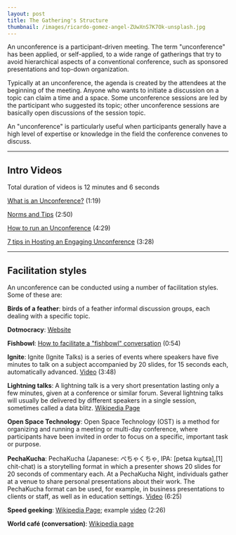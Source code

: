 ```yaml
---
layout: post
title: The Gathering's Structure
thumbnail: /images/ricardo-gomez-angel-ZUwXnS7K7Ok-unsplash.jpg
---
```


An unconference is a participant-driven meeting. The term "unconference" has been applied, or self-applied, to a wide range of gatherings that try to avoid hierarchical aspects of a conventional conference, such as sponsored presentations and top-down organization.

Typically at an unconference, the agenda is created by the attendees at the beginning of the meeting. Anyone who wants to initiate a discussion on a topic can claim a time and a space. Some unconference sessions are led by the participant who suggested its topic; other unconference sessions are basically open discussions of the session topic.

An "unconference" is particularly useful when participants generally have a high level of expertise or knowledge in the field the conference convenes to discuss.

---

## Intro Videos

Total duration of videos is 12 minutes and 6 seconds

[What is an Unconference?](https://www.youtube.com/watch?v=8HM5Q3ZkKSg) (1:19)

[Norms and Tips](https://www.youtube.com/watch?v=iUEt0xOysr4) (2:50)

[How to run an Unconference](https://youtu.be/rktd0nhV-mU) (4:29)

[7 tips in Hosting an Engaging Unconference](https://www.youtube.com/watch?v=iFCiOVVOEPE) (3:28)

---

## Facilitation styles

An unconference can be conducted using a number of facilitation styles. Some of these are:
    
**Birds of a feather**: birds of a feather informal discussion groups, each dealing with a specific topic.

**Dotmocracy**: [Website](https://dotmocracy.org/)

**Fishbowl**: [How to facilitate a "fishbowl" conversation](https://youtu.be/d5Mu3wxybpA) (0:54)

**Ignite**:  Ignite (Ignite Talks) is a series of events where speakers have five minutes to talk on a subject accompanied by 20 slides, for 15 seconds each, automatically advanced. [Video](https://www.youtube.com/watch?v=5sx9rOL9OuE) (3:48)

**Lightning talks**: A lightning talk is a very short presentation lasting only a few minutes, given at a conference or similar forum. Several lightning talks will usually be delivered by different speakers in a single session, sometimes called a data blitz. [Wikipedia Page](https://en.wikipedia.org/wiki/Lightning_talk)

**Open Space Technology**: Open Space Technology (OST) is a method for organizing and running a meeting or multi-day conference, where participants have been invited in order to focus on a specific, important task or purpose.

**PechaKucha**:  PechaKucha (Japanese: ぺちゃくちゃ, IPA: [petɕa kɯ̥tɕa],[1] chit-chat) is a storytelling format in which a presenter shows 20 slides for 20 seconds of commentary each. At a PechaKucha Night, individuals gather at a venue to share personal presentations about their work. The PechaKucha format can be used, for example, in business presentations to clients or staff, as well as in education settings. [Video](https://www.youtube.com/watch?v=xWC6mNbcD_Q) (6:25)

**Speed geeking**: [Wikipedia Page](https://en.wikipedia.org/wiki/Speed_geeking); example [video](https://youtu.be/nj6HOaxJVmk) (2:26)

**World café (conversation)**: [Wikipedia page](https://en.wikipedia.org/wiki/World_caf%C3%A9_(conversation))
